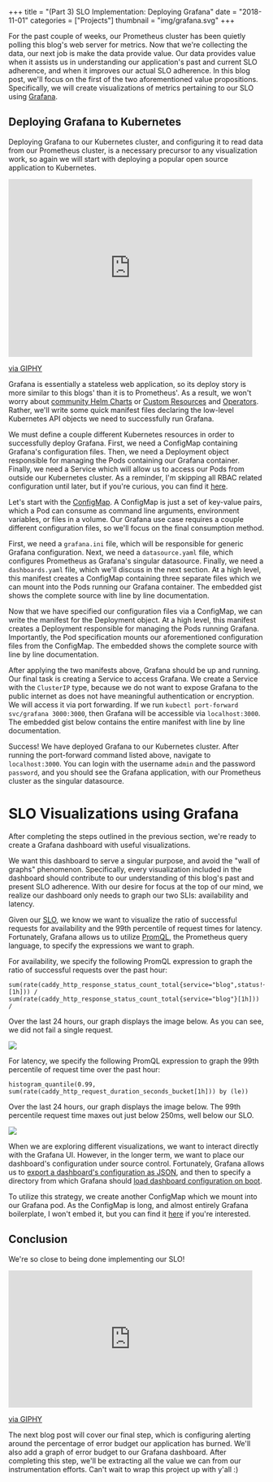 +++
title = "(Part 3) SLO Implementation: Deploying Grafana"
date = "2018-11-01"
categories = ["Projects"]
thumbnail = "img/grafana.svg"
+++

For the past couple of weeks, our Prometheus cluster has been quietly polling
this blog's web server for metrics. Now that we're collecting the data, our next
job is make the data provide value. Our data provides value when it assists
us in understanding our application's past and current SLO adherence, and when it
improves our actual SLO adherence. In this blog post, we'll focus on the first
of the two aforementioned value propositions. Specifically, we will create
visualizations of metrics pertaining to our SLO using
[Grafana](https://grafana.com).

## Deploying Grafana to Kubernetes

Deploying Grafana to our Kubernetes cluster, and configuring it to read data
from our Prometheus cluster, is a necessary precursor to any visualization work,
so again we will start with deploying a popular open source application to
Kubernetes.

<iframe src="https://giphy.com/embed/11o5fBqY66IciQ" width="480" height="350"
frameBorder="0" class="giphy-embed" allowFullScreen></iframe><p><a
href="https://giphy.com/gifs/11o5fBqY66IciQ">via GIPHY</a></p>

Grafana is essentially a stateless web application, so its deploy story is more
similar to this blogs' than it is to Prometheus'. As a result, we won't worry
about [community Helm Charts](https://github.com/helm/charts) or
[Custom Resources](https://kubernetes.io/docs/concepts/extend-kubernetes/api-extension/custom-resources/)
and [Operators](https://coreos.com/operators/). Rather, we'll
write some quick manifest files declaring the
low-level Kubernetes API objects we need to successfully run Grafana.

We must define a couple different Kubernetes resources in order to successfully
deploy Grafana. First, we need a ConfigMap containing
Grafana's configuration files. Then, we need a Deployment object responsible for
managing the Pods containing our Grafana container. Finally, we need a Service
which will allow us to access our Pods from outside our Kubernetes cluster. As a
reminder, I'm skipping all RBAC related configuration until later, but if you're
curious, you can find it
[here](https://github.com/mattjmcnaughton/personal-k8s/tree/master/applications/grafana).

Let's start with the
[ConfigMap](https://kubernetes.io/blog/2016/04/configuration-management-with-containers/).
A ConfigMap is just a set of key-value pairs, which a Pod can consume as command
line arguments, environment variables, or files in a volume.
Our Grafana use case requires a couple different configuration files, so we'll
focus on the final consumption method.

First, we need a `grafana.ini` file, which will be responsible for generic
Grafana configuration. Next, we need a `datasource.yaml` file, which configures
Prometheus as Grafana's singular datasource. Finally, we need a
`dashboards.yaml` file, which we'll discuss in the next section.
At a high level, this manifest creates a ConfigMap containing three separate
files which we can mount into the Pods running our Grafana container.
The embedded gist shows the complete source with line by line
documentation.

<script src="https://gist.github.com/mattjmcnaughton/1845f794017da17e1de8e7e52a6a6937.js"></script>

Now that we have specified our configuration files via a ConfigMap, we can write
the manifest for the Deployment object. At a high level, this manifest creates a
Deployment responsible for managing the Pods running Grafana. Importantly, the
Pod specification mounts our aforementioned configuration files from the
ConfigMap. The embedded shows the complete source with line by line
documentation.

<script src="https://gist.github.com/mattjmcnaughton/a3f4ae00d5a3b34e82c92a878e2d6689.js"></script>

After applying the two manifests above, Grafana should be up and running. Our
final task is creating a Service to access Grafana. We
create a Service with the `ClusterIP` type, because we do not want to expose
Grafana to the public internet as does not have meaningful authentication
or encryption. We will access it via port forwarding.
If we run `kubectl port-forward svc/grafana 3000:3000`, then Grafana will be
accessible via `localhost:3000`. The embedded gist below contains the entire
manifest with line by line documentation.

<script src="https://gist.github.com/mattjmcnaughton/d2615241c31e7cbe45da213b76725d3d.js"></script>

Success! We have deployed Grafana to our Kubernetes cluster. After running the
port-forward command listed above, navigate to `localhost:3000`. You can login
with the username `admin` and the password `password`, and you should see the
Grafana application, with our Prometheus cluster as the singular datasource.

# SLO Visualizations using Grafana

After completing the steps outlined in the previous section, we're ready to
create a Grafana dashboard with useful visualizations.

We want this dashboard to serve a singular purpose, and avoid the "wall of
graphs" phenomenon. Specifically, every visualization included in the dashboard
should contribute to our understanding of this blog's past and present SLO
adherence. With our desire for focus at the top of our mind, we realize our dashboard only
needs to graph our two SLIs: availability and latency.

Given our [SLO](/slo), we know we want to visualize the ratio
of successful requests for availability and the 99th percentile
of request times for latency. Fortunately, Grafana allows us to utilize
[PromQL](https://prometheus.io/docs/prometheus/latest/querying/basics/),
the Prometheus query language, to specify the expressions we want to graph.

For availability, we specify the following PromQL expression
to graph the ratio of successful requests over the past hour:

```
sum(rate(caddy_http_response_status_count_total{service="blog",status!~"5.."}[1h])) /
sum(rate(caddy_http_response_status_count_total{service="blog"}[1h])) /
```

Over the last 24 hours, our graph displays the image below.
As you can see, we did not fail a single request.

<img src="/img/grafana-availability-example.png">

For latency, we specify the following PromQL expression to graph the
99th percentile of request time over the past hour:

```
histogram_quantile(0.99, sum(rate(caddy_http_request_duration_seconds_bucket[1h])) by (le))
```

Over the last 24 hours, our graph displays the image below.
The 99th percentile request time maxes out just below 250ms, well below our SLO.

<img src="/img/grafana-latency-example.png">

When we are exploring different visualizations, we want to interact directly
with the Grafana UI. However, in the longer term, we want to place our
dashboard's configuration under source control. Fortunately, Grafana allows us
to [export a dashboard's configuration as JSON](http://docs.grafana.org/reference/export_import/),
and then to specify a directory from which Grafana should
[load dashboard configuration on boot](http://docs.grafana.org/administration/provisioning/#dashboards).

To utilize this strategy, we create another ConfigMap which we mount into our
Grafana pod. As the ConfigMap is long, and almost entirely Grafana boilerplate,
I won't embed it, but you can find it
[here](https://github.com/mattjmcnaughton/personal-k8s/blob/master/applications/grafana/templates/configmap-dashboards.yaml)
if you're interested.

## Conclusion

We're so close to being done implementing our SLO!

<iframe src="https://giphy.com/embed/qLWdMYX1NYF2g" width="480" height="270"
frameBorder="0" class="giphy-embed" allowFullScreen></iframe><p><a
href="https://giphy.com/gifs/twitter-file-maximum-qLWdMYX1NYF2g">via
GIPHY</a></p>

The next blog post will cover our final step, which
is configuring alerting around the percentage of error
budget our application has burned. We'll also add a graph of error budget to our
Grafana dashboard. After completing this step, we'll be extracting all the value
we can from our instrumentation efforts. Can't wait to wrap this project up with
y'all :)
